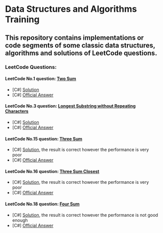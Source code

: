 # Data Structures and Algorithms Training
## This repository contains implementations or code segments of some classic data structures, algorithms and solutions of LeetCode questions.
### LeetCode Questions:
#### LeetCode No.1 question: [Two Sum](leetcode/questions/Question1.md) 
* [C#] [Solution](csharpsrc/Questions/LeetCode/No1.TwoSum/Solution.cs)
* [C#] [Official Answer](csharpsrc/Questions/LeetCode/No1.TwoSum/OfficialAnswer.cs)

#### LeetCode No.3 question: [Longest Substring without Repeating Characters](leetcode/questions/Question3.md)
* [C#] [Solution](csharpsrc/Questions/LeetCode/No3.LongestSubstringWithoutRepeatingCharacters/Solution.cs)
* [C#] [Official Answer](csharpsrc/Questions/LeetCode/No3.LongestSubstringWithoutRepeatingCharacters/OfficialAnswer.cs) 

#### LeetCode No.15 question: [Three Sum](leetcode/questions/Question15.md)
* [C#] [Solution](csharpsrc/Questions//LeetCode/No15.ThreeSum/Solution.cs), the result is correct however the performance is very poor
* [C#] [Official Answer](csharpsrc/Questions/LeetCode/No15.ThreeSum/OfficialAnswer.cs)

#### LeetCode No.16 question: [Three Sum Closest](leetcode/questions/Question16.md)
* [C#] [Solution](csharpsrc/Questions/LeetCode/No16.ThreeSumClosest/Solution.cs), the result is correct however the performance is very poor
* [C#] [Official Answer](csharpsrc/Questions/LeetCode/No16.ThreeSumClosest/OfficialAnswer.cs)

#### LeetCode No.18 question: [Four Sum](leetcode/questions/Question18.md)
* [C#] [Solution](csharpsrc/Questions/LeetCode/No18.FourSum/Solution.cs), the result is correct however the performance is not good enough
* [C#] [Official Answer](csharpsrc/Questions/LeetCode/No18.FourSum/OfficialAnswer.cs)


